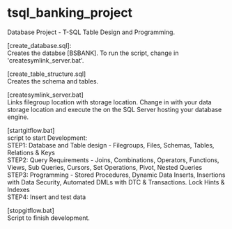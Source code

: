# tsql_banking_project
Database Project - T-SQL Table Design and Programming.</br>

<p>
 [create_database.sql]:</br>
Creates the databse [BSBANK]. To run the script, change <YOUR_STORAGE_PATH> in 'createsymlink_server.bat'.</br>
 </p>
<p>
[create_table_structure.sql]</br>
Creates the schema and tables.
</p>
<p>
[createsymlink_server.bat]</br>
Links filegroup location with storage location. Change <YOUR_STORAGE_PATH> in with your data storage location and execute the on the SQL Server hosting your database engine.
</p>
<p>
[startgitflow.bat]</br>
script to start Development:</br>
STEP1: Database and Table design - Filegroups, Files, Schemas, Tables, Relations & Keys</br>
STEP2: Query Requirements - Joins, Combinations, Operators, Functions, Views, Sub Queries, Cursors, Set Operations, Pivot, Nested Queries</br>
STEP3: Programming  - Stored Procedures, Dynamic Data Inserts, Insertions with Data Security, Automated DMLs with DTC & Transactions. Lock Hints & Indexes</br>
STEP4: Insert and test data</br>
</p>
<p>
[stopgitflow.bat]</br>
Script to finish development.
</p>
